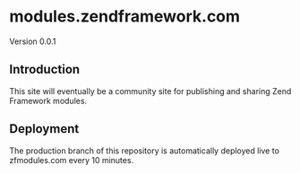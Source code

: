 modules.zendframework.com
=============
Version 0.0.1

Introduction
------------
This site will eventually be a community site for publishing and sharing Zend Framework modules.

Deployment
----------
The production branch of this repository is automatically deployed live to
zfmodules.com every 10 minutes.
